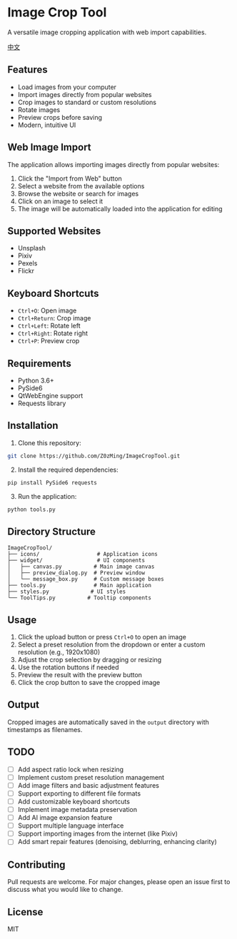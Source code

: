 # Image Crop Tool

A versatile image cropping application with web import capabilities.

[中文](readme_zh.md)

## Features

- Load images from your computer
- Import images directly from popular websites
- Crop images to standard or custom resolutions
- Rotate images
- Preview crops before saving
- Modern, intuitive UI

## Web Image Import

The application allows importing images directly from popular websites:

1. Click the "Import from Web" button
2. Select a website from the available options
3. Browse the website or search for images
4. Click on an image to select it
5. The image will be automatically loaded into the application for editing

## Supported Websites

- Unsplash
- Pixiv
- Pexels
- Flickr

## Keyboard Shortcuts

- `Ctrl+O`: Open image
- `Ctrl+Return`: Crop image
- `Ctrl+Left`: Rotate left
- `Ctrl+Right`: Rotate right
- `Ctrl+P`: Preview crop

## Requirements

- Python 3.6+
- PySide6
- QtWebEngine support
- Requests library

## Installation

1. Clone this repository:
```bash
git clone https://github.com/Z0zMing/ImageCropTool.git
```

2. Install the required dependencies:
```bash
pip install PySide6 requests
```

3. Run the application:
```bash
python tools.py
```

## Directory Structure

```
ImageCropTool/
├── icons/                  # Application icons
├── widget/                 # UI components
│   ├── canvas.py          # Main image canvas
│   ├── preview_dialog.py  # Preview window
│   └── message_box.py     # Custom message boxes
├── tools.py               # Main application
├── styles.py             # UI styles
└── ToolTips.py          # Tooltip components
```

## Usage

1. Click the upload button or press `Ctrl+O` to open an image
2. Select a preset resolution from the dropdown or enter a custom resolution (e.g., 1920x1080)
3. Adjust the crop selection by dragging or resizing
4. Use the rotation buttons if needed
5. Preview the result with the preview button
6. Click the crop button to save the cropped image

## Output

Cropped images are automatically saved in the `output` directory with timestamps as filenames.

## TODO

- [ ] Add aspect ratio lock when resizing
- [ ] Implement custom preset resolution management
- [ ] Add image filters and basic adjustment features
- [ ] Support exporting to different file formats
- [ ] Add customizable keyboard shortcuts
- [ ] Implement image metadata preservation
- [ ] Add AI image expansion feature
- [ ] Support multiple language interface
- [ ] Support importing images from the internet (like Pixiv)
- [ ] Add smart repair features (denoising, deblurring, enhancing clarity)

## Contributing

Pull requests are welcome. For major changes, please open an issue first to discuss what you would like to change.

## License

MIT